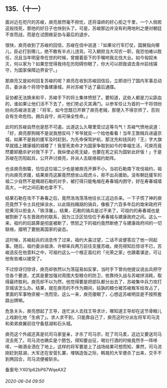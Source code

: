 ## 135.（十一）
面对近在咫尺的苏峻，庾亮居然毫不担忧，还将温峤的好心拒之千里，一个人倘若这般找死，那他的好日子也快到头了。可是，苏峻那边并没有利用地利之便对朝廷不宣而战，而是在试图做妥协与最后的退步。



很快，庾亮收到了苏峻的回信，苏峻在信中说道：「如果论行军打仗，国舅指向哪儿，臣必打到哪儿，绝不敢有半点儿违背。可入朝担当大司农一职，我恐怕难以胜任，况且当年明皇帝在世的时候，曾握着臣下的手嘱咐我北伐大业。如今匈奴未灭，何以家为？如果您觉得我待在历阳碍你眼了，你大可以把我调去青州前线镇守，为国家保障边界安宁。」



那庾亮又是如何回复苏峻的呢？庾亮在收到苏峻回信后，立即进行了国内军事总动员，委派各个将领守备建康城，并对苏峻下达了最后通牒。



妥协都无法换来和平，苏峻手下的将士集体愤怒了。要知道，这些人都是刀尖舔血的，谁如果让他们活不下去了，他们势必灭其满门。以参军任让为首的一干将领纷纷向苏峻进言道：「将军，如今您既已开罪了庾亮老贼，那便入不得京师了，否则会有生命危险。拥兵自守，尚可保全性命。」



此时的苏峻自然也是怒不可遏，出道这么久哪里受过这等鸟气！苏峻气愤地说道：「好，庾亮那狗贼不是说我想反吗？爷爷就反一个给他看看！当年王敦贼兵进逼京城，如果不是我的援军及时赶到，为先帝保驾护航，那沈充和钱凤的『王』字大旗早就插上建康城的城楼了！我誓死卖命才为国家争取到如今的幸福生活，可庾亮竟然要卸磨杀驴对我下手了，我纵使必死无疑，也要在死之前为国斩此奸佞！」于是苏峻在历阳起兵，公开声讨庾亮，并派人去联络祖约助阵。



也该庾亮倒霉，恰恰这位祖二少也是被庾亮开罪不小。当初石勒南下攻伐祖约，祖约向庾亮求援，结果庾亮这厮竟然想坐山观虎斗，拒不出兵援助。没有朝廷援军的祖二少自然不是羯胡石勒的对手，被打得只能龟缩在寿春城内困守，好在寿春城墙高大，一时之间石勒也拿不下。



结果石勒在攻不下寿春之后，竟然浩浩荡荡地往长江这边杀来。一下子慌了神的庾亮竟然下令士兵挖掉涂水，以此阻挡羯胡的骑兵，像极了六百多年后的南宋政府开挖黄河以拒金人「铁浮屠」。结果，石勒的骑兵是过不来了，可祖约的寿春城也是被割断了与东晋政府的联系，因为江泛区恰恰位于寿春城与建康政府之间。这么一来，祖约的后路算是彻底被断了，愤怒之下的祖约竟然断绝了与建康政府间的一切联络，摆明了要脱离国家的姿态。



这时候，苏峻起兵的消息传了过来，祖约大喜过望，二话不说便答应了他一同起事。随后，祖约委派祖涣、许柳率兵两万前往支援苏峻。庾亮得知后惊讶不已，苏峻造反在他意料之中，可祖约这么一个根正苗红的「光荣之家」也跟着谋逆，可让他有些难以接受了。



不过惊讶归惊讶，庾亮却依然以为荡寇易如反掌，当时手下曾向他提议说出兵把守住各个要道，尤其是要加强对周围大型粮仓的防卫，依靠持久战与苏峻拼消耗，取得最终胜利。庾亮却不以为然，他觉得要是把部队都分出去了，苏峻集中兵力攻打京城该怎么办。结果，就在庾亮的不作为期间，姑孰的粮仓被苏峻叛军给攻占了，里面的军事物资被一洗而空。这么一来，庾亮傻眼了，心想这苏峻明显是不按照套路出牌嘛。



危急关头，庾亮想起了王导，连忙派人去找王导求计，哪知道王导却在这节骨眼儿上戏剧化地「生病了」。求人求不到，只能靠自己了，庾亮这时分派左将军司马流和弟弟庾翼前往守备慈湖和石头城。



庾亮这个外戚还真是坑司马家皇亲，才杀了司马宗，贬了司马羕，这边又要送司马流去死了。司马流也确实是个脓包，得知要出征，喝壮行酒的时候竟然手一阵哆嗦，一碗酒全洒在了地上。这样的将军要是上了战场结果可想而知，果然，司马流刚赶到慈湖，大军还在安营扎寨，埋锅造饭之际，韩晃的大军便杀了出来，交手不到两回合，司马流便被斩杀。



备案号:YX01p62bP67WqeAXZ


###### 2020-06-04 09:50
